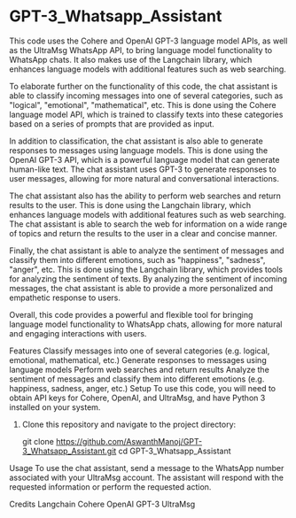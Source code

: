 # GPT-3_Whatsapp_Assistant

This code uses the Cohere and OpenAI GPT-3 language model APIs, as well as the UltraMsg WhatsApp API, to bring language model functionality to WhatsApp chats. It also makes use of the Langchain library, which enhances language models with additional features such as web searching.

To elaborate further on the functionality of this code, the chat assistant is able to classify incoming messages into one of several categories, such as "logical", "emotional", "mathematical", etc. This is done using the Cohere language model API, which is trained to classify texts into these categories based on a series of prompts that are provided as input.

In addition to classification, the chat assistant is also able to generate responses to messages using language models. This is done using the OpenAI GPT-3 API, which is a powerful language model that can generate human-like text. The chat assistant uses GPT-3 to generate responses to user messages, allowing for more natural and conversational interactions.

The chat assistant also has the ability to perform web searches and return results to the user. This is done using the Langchain library, which enhances language models with additional features such as web searching. The chat assistant is able to search the web for information on a wide range of topics and return the results to the user in a clear and concise manner.

Finally, the chat assistant is able to analyze the sentiment of messages and classify them into different emotions, such as "happiness", "sadness", "anger", etc. This is done using the Langchain library, which provides tools for analyzing the sentiment of texts. By analyzing the sentiment of incoming messages, the chat assistant is able to provide a more personalized and empathetic response to users.

Overall, this code provides a powerful and flexible tool for bringing language model functionality to WhatsApp chats, allowing for more natural and engaging interactions with users.

Features
Classify messages into one of several categories (e.g. logical, emotional, mathematical, etc.)
Generate responses to messages using language models
Perform web searches and return results
Analyze the sentiment of messages and classify them into different emotions (e.g. happiness, sadness, anger, etc.)
Setup
To use this code, you will need to obtain API keys for Cohere, OpenAI, and UltraMsg, and have Python 3 installed on your system.

1. Clone this repository and navigate to the project directory:

    git clone https://github.com/AswanthManoj/GPT-3_Whatsapp_Assistant.git
    cd GPT-3_Whatsapp_Assistant
    
    
    
Usage
To use the chat assistant, send a message to the WhatsApp number associated with your UltraMsg account. The assistant will respond with the requested information or perform the requested action.

Credits
Langchain
Cohere
OpenAI GPT-3
UltraMsg

